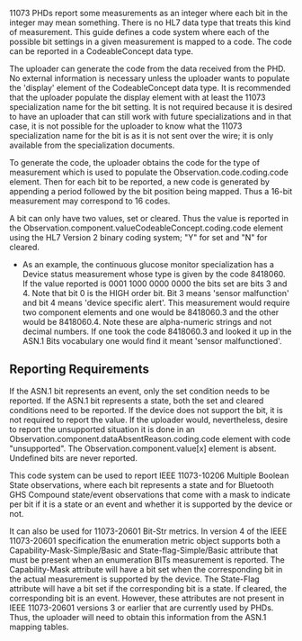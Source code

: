 11073 PHDs report some measurements as an integer where each bit in the integer may mean something. There is no HL7 data type that treats this kind of measurement. This guide defines a code system where each of the possible bit settings in a given measurement is mapped to a code. The code can be reported in a CodeableConcept data type.

The uploader can generate the code from the data received from the PHD. No external information is necessary unless the uploader wants to populate the 'display' element of the CodeableConcept data type. It is recommended that the uploader populate the display element with at least the 11073 specialization name for the bit setting. It is not required because it is desired to have an uploader that can still work with future specializations and in that case, it is not possible for the uploader to know what the 11073 specialization name for the bit is as it is not sent over the wire; it is only available from the specialization documents.

To generate the code, the uploader obtains the code for the type of measurement which is used to populate the Observation.code.coding.code element. Then for each bit to be reported, a new code is generated by appending a period followed by the bit position being mapped. Thus a 16-bit measurement may correspond to 16 codes.

A bit can only have two values, set or cleared. Thus the value is reported in the Observation.component.valueCodeableConcept.coding.code element using the HL7 Version 2 binary coding system; "Y" for set and "N" for cleared.

 - As an example, the continuous glucose monitor specialization has a Device status measurement whose type is given by the code 8418060. If the value reported is 0001 1000 0000 0000 the bits set are bits 3 and 4. Note that bit 0 is the HIGH order bit. Bit 3 means 'sensor malfunction' and bit 4 means 'device specific alert'. This measurement would require two component elements and one would be 8418060.3 and the other would be 8418060.4. Note these are alpha-numeric strings and not decimal numbers. If one took the code 8418060.3 and looked it up in the ASN.1 Bits vocabulary one would find it meant 'sensor malfunctioned'.

## Reporting Requirements
If the ASN.1 bit represents an event, only the set condition needs to be reported. If the ASN.1 bit represents a state, both the set and cleared conditions need to be reported. If the device does not support the bit, it is not required to report the value. If the uploader would, nevertheless, desire to report the unsupported situation it is done in an Observation.component.dataAbsentReason.coding.code element with code "unsupported". The Observation.component.value[x] element is absent. Undefined bits are never reported.

This code system can be used to report IEEE 11073-10206 Multiple Boolean State observations, where each bit represents a state and for Bluetooth GHS Compound state/event observations that come with a mask to indicate per bit if it is a state or an event and whether it is supported by the device or not.

It can also be used for 11073-20601 Bit-Str metrics. In version 4 of the IEEE 11073-20601 specification the enumeration metric object supports both a Capability-Mask-Simple/Basic and State-flag-Simple/Basic attribute that must be present when an enumeration BITs measurement is reported. The Capability-Mask attribute will have a bit set when the corresponding bit in the actual measurement is supported by the device. The State-Flag attribute will have a bit set if the corresponding bit is a state. If cleared, the corresponding bit is an event. However, these attributes are not present in IEEE 11073-20601 versions 3 or earlier that are currently used by PHDs. Thus, the uploader will need to obtain this information from the ASN.1 mapping tables.


